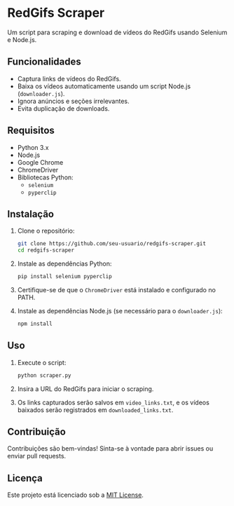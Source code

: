 # RedGifs Scraper

Um script para scraping e download de vídeos do RedGifs usando Selenium e Node.js.

## Funcionalidades

- Captura links de vídeos do RedGifs.
- Baixa os vídeos automaticamente usando um script Node.js (`downloader.js`).
- Ignora anúncios e seções irrelevantes.
- Evita duplicação de downloads.

## Requisitos

- Python 3.x
- Node.js
- Google Chrome
- ChromeDriver
- Bibliotecas Python:
  - `selenium`
  - `pyperclip`

## Instalação

1. Clone o repositório:
   ```bash
   git clone https://github.com/seu-usuario/redgifs-scraper.git
   cd redgifs-scraper
   ```

2. Instale as dependências Python:
   ```bash
   pip install selenium pyperclip
   ```

3. Certifique-se de que o `ChromeDriver` está instalado e configurado no PATH.

4. Instale as dependências Node.js (se necessário para o `downloader.js`):
   ```bash
   npm install
   ```

## Uso

1. Execute o script:
   ```bash
   python scraper.py
   ```

2. Insira a URL do RedGifs para iniciar o scraping.

3. Os links capturados serão salvos em `video_links.txt`, e os vídeos baixados serão registrados em `downloaded_links.txt`.

## Contribuição

Contribuições são bem-vindas! Sinta-se à vontade para abrir issues ou enviar pull requests.

## Licença

Este projeto está licenciado sob a [MIT License](LICENSE).